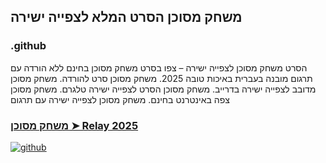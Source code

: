 ## משחק מסוכן הסרט המלא לצפייה ישירה

### .github

הסרט משחק מסוכן לצפייה ישירה – צפו בסרט משחק מסוכן בחינם ללא הורדה עם תרגום מובנה בעברית באיכות טובה 2025. משחק מסוכן סרט להורדה. משחק מסוכן מדובב לצפייה ישירה בדרייב. משחק מסוכן הסרט לצפייה ישירה טלגרם. משחק מסוכן צפה באינטרנט בחינם. משחק מסוכן לצפייה ישירה עם תרגום

### [משחק מסוכן ➤ Relay 2025](https://watching4khdmovies.blogspot.com/2025/08/relay-he.html)

<a href="https://watching4khdmovies.blogspot.com/2025/08/relay-he.html" rel="nofollow"><img src="https://image.tmdb.org/t/p/w1280/wfcKn34EgXkwg4MrnGR7S6S2yim.jpg" alt="github" data-canonical-src="https://image.tmdb.org/t/p/w1280/wfcKn34EgXkwg4MrnGR7S6S2yim.jpg" style="max-width: 100%;"></a>

